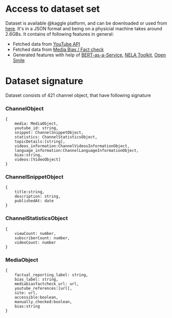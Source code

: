 # Access to dataset set

Dataset is available @kaggle platform, and can be downloaded or used from [here](https://www.kaggle.com/yoandinkov/youtubepoliticalbias). It's in a JSON format and being on a physicial machine takes around 2.6GBs. It contains of following features in general:

* Fetched data from [YouTube API](https://developers.google.com/youtube/v3/)
* Fetched data from [Media Bias / Fact check](https://Mediabiasfactcheck.com)
* Generated features with help of [BERT-as-a-Service](https://github.com/hanxiao/bert-as-service), [NELA Toolkit](http://nelatoolkit.science/about), [Open Smile](https://www.audeering.com/opensmile/)

# Dataset signature

Dataset consists of 421 channel object, that have following signature

### ChannelObject
```
{
    media: MediaObject,
    youtube_id: string,
    snippet: ChannelSnippetObject,
    statistics: ChannelStatisticsObject,
    topicDetails:[string],
    videos_information:ChannelVideosInformationObject,
    language_information:ChannelLanguageInformationObject,
    bias:string,
    videos:[VideoObject]
}
```

### ChannelSnippetObject
```
{
    title:string,
    description: string,
    publishedAt: date
}
```


### ChannelStatisticsObject
```
{
    viewCount: number,
    subscriberCount: number,
    videoCount: number
}
```

### MediaObject
```
{
    factual_reporting_label: string, 
    bias_label: string,
    mediabiasfactcheck_url: url,
    youtube_references:[url],
    site: url,
    accessible:boolean,
    manually_checked:boolean,
    bias:string
}
```